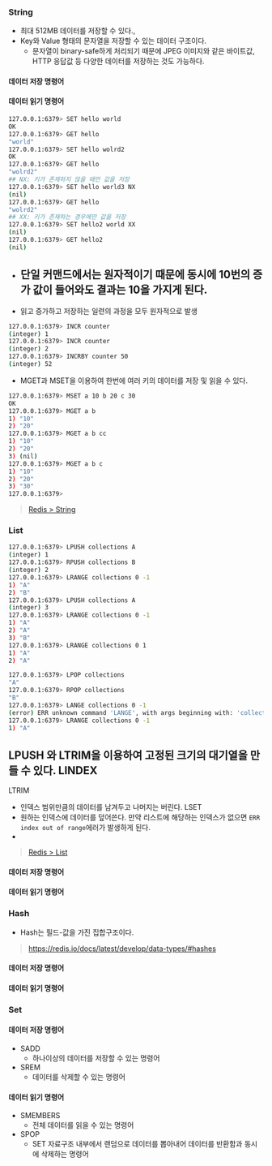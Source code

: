 

### String

- 최대 512MB 데이터를 저장할 수 있다.,
- Key와 Value 형태의 문자열을 저장할 수 있는 데이터 구조이다.
  - 문자열이 binary-safe하게 처리되기 때문에 JPEG 이미지와 같은 바이트값, HTTP 응답값 등 다양한 데이터를 저장하는 것도 가능하다.

#### 데이터 저장 명령어

#### 데이터 읽기 명령어

```sh
127.0.0.1:6379> SET hello world
OK
127.0.0.1:6379> GET hello
"world"
127.0.0.1:6379> SET hello wolrd2
OK
127.0.0.1:6379> GET hello
"wolrd2"
## NX: 키가 존재하지 않을 때만 값을 저장
127.0.0.1:6379> SET hello world3 NX
(nil)
127.0.0.1:6379> GET hello
"wolrd2"
## XX: 키가 존재하는 경우에만 값을 저장
127.0.0.1:6379> SET hello2 world XX
(nil)
127.0.0.1:6379> GET hello2
(nil)
```



- 단일 커맨드에서는 원자적이기 때문에 동시에 10번의 증가 값이 들어와도 결과는 10을 가지게 된다.
  - 
- 읽고 증가하고 저장하는 일련의 과정을 모두 원자적으로 발생
```sh
127.0.0.1:6379> INCR counter
(integer) 1
127.0.0.1:6379> INCR counter
(integer) 2
127.0.0.1:6379> INCRBY counter 50
(integer) 52
```


- MGET과 MSET을 이용하여 한번에 여러 키의 데이터를 저장 및 읽을 수 있다.
```sh
127.0.0.1:6379> MSET a 10 b 20 c 30
OK
127.0.0.1:6379> MGET a b
1) "10"
2) "20"
127.0.0.1:6379> MGET a b cc
1) "10"
2) "20"
3) (nil)
127.0.0.1:6379> MGET a b c
1) "10"
2) "20"
3) "30"
127.0.0.1:6379> 
```

> [Redis > String](https://redis.io/docs/latest/develop/data-types/#strings)


### List

```sh
127.0.0.1:6379> LPUSH collections A
(integer) 1
127.0.0.1:6379> RPUSH collections B
(integer) 2
127.0.0.1:6379> LRANGE collections 0 -1
1) "A"
2) "B"
127.0.0.1:6379> LPUSH collections A
(integer) 3
127.0.0.1:6379> LRANGE collections 0 -1
1) "A"
2) "A"
3) "B"
127.0.0.1:6379> LRANGE collections 0 1
1) "A"
2) "A"

127.0.0.1:6379> LPOP collections
"A"
127.0.0.1:6379> RPOP collections
"B"
127.0.0.1:6379> LANGE collections 0 -1
(error) ERR unknown command 'LANGE', with args beginning with: 'collections' '0' '-1' 
127.0.0.1:6379> LRANGE collections 0 -1
1) "A"
```

LPUSH 와 LTRIM을 이용하여 고정된 크기의 대기열을 만들 수 있다.
LINDEX
- 
LTRIM
- 인덱스 범위만큼의 데이터를 남겨두고 나머지는 버린다.
LSET
- 원하는 인덱스에 데이터를 덮어쓴다. 만약 리스트에 해당하는 인덱스가 없으면 `ERR index out of range`에러가 발생하게 된다.
- 
> [Redis > List](https://redis.io/docs/latest/develop/data-types/lists/)


#### 데이터 저장 명령어

#### 데이터 읽기 명령어


### Hash
- Hash는 필드-값을 가진 집합구조이다.

> https://redis.io/docs/latest/develop/data-types/#hashes

#### 데이터 저장 명령어

#### 데이터 읽기 명령어


### Set


#### 데이터 저장 명령어
- SADD
  - 하나이상의 데이터를 저장할 수 있는 명령어
- SREM
  - 데이터를 삭제할 수 있는 명령어
#### 데이터 읽기 명령어
- SMEMBERS
  - 전체 데이터를 읽을 수 있는 명령어
- SPOP
  - SET 자료구조 내부에서 랜덤으로 데이터를 뽑아내어 데이터를 반환함과 동시에 삭제하는 명령어

